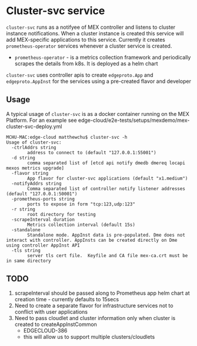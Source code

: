 # Cluster-svc service

`cluster-svc` runs as a notifyee of MEX controller and listens to cluster instance notifications. When a cluster instance is created this service will add MEX-specific applications to this service.
Currently it creates `prometheus-operator` services whenever a cluster service is created.
   - `prometheus-operator` - is a metrics collection framework and periodically scrapes the details from k8s. It is deployed as a helm chart

`cluster-svc` uses controller apis to create `edgeproto.App` and `edgeproto.AppInst` for the services using a pre-created flavor and developer

## Usage

A typical usage of `cluster-svc` is as a docker container running on the MEX Platform. For an example see edge-cloud/e2e-tests/setups/mexdemo/mex-cluster-svc-deploy.yml

```
MCHU-MAC:edge-cloud matthewchu$ cluster-svc -h
Usage of cluster-svc:
  -ctrlAddrs string
    	address to connect to (default "127.0.0.1:55001")
  -d string
    	comma separated list of [etcd api notify dmedb dmereq locapi mexos metrics upgrade]
  -flavor string
    	App flavor for cluster-svc applications (default "x1.medium")
  -notifyAddrs string
    	Comma separated list of controller notify listener addresses (default "127.0.0.1:50001")
  -prometheus-ports string
    	ports to expose in form "tcp:123,udp:123"
  -r string
    	root directory for testing
  -scrapeInterval duration
    	Metrics collection interval (default 15s)
  -standalone
    	Standalone mode. AppInst data is pre-populated. Dme does not interact with controller. AppInsts can be created directly on Dme using controller AppInst API
  -tls string
    	server tls cert file.  Keyfile and CA file mex-ca.crt must be in same directory
```

## TODO

1. scrapeInterval should be passed along to Prometheus app helm chart at creation time - currently defaults to 15secs
2. Need to create a separate flavor for infrastructure services not to conflict with user applications
3. Need to pass cloudlet and cluster information only when cluster is created to createAppInstCommon
   - EDGECLOUD-386
   - this will allow us to support multiple clusters/cloudlets